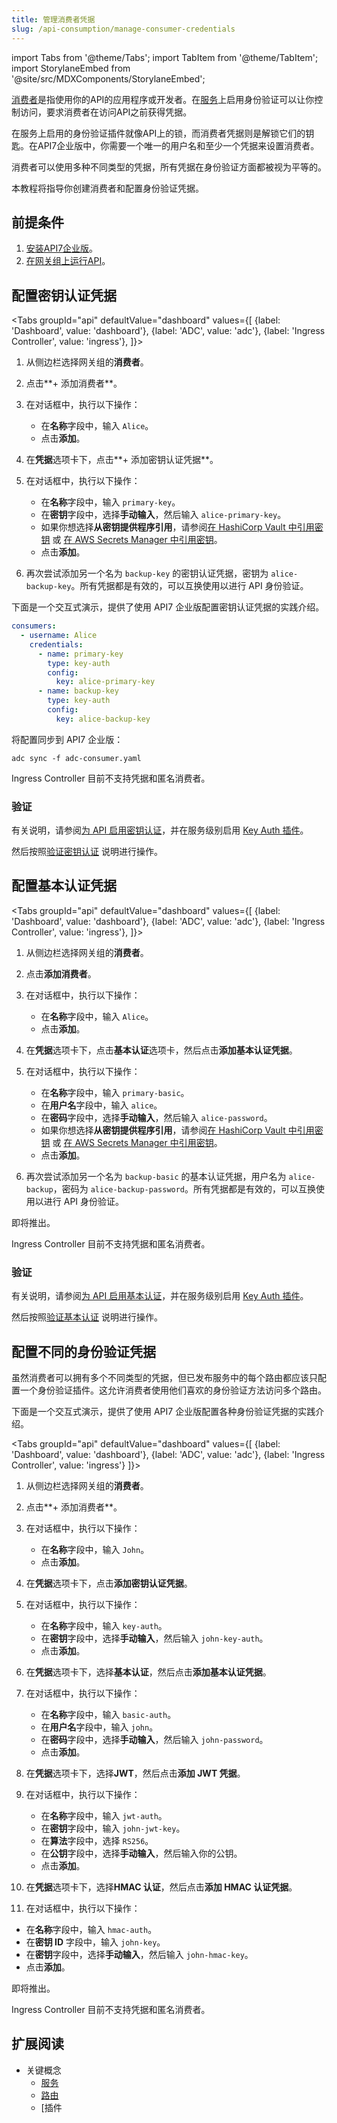 ```yaml
---
title: 管理消费者凭据
slug: /api-consumption/manage-consumer-credentials
---
```


import Tabs from '@theme/Tabs';
import TabItem from '@theme/TabItem';
import StorylaneEmbed from '@site/src/MDXComponents/StorylaneEmbed';

[消费者](../key-concepts/consumers)是指使用你的API的应用程序或开发者。在[服务](../key-concepts/services)上启用身份验证可以让你控制访问，要求消费者在访问API之前获得凭据。

在服务上启用的身份验证插件就像API上的锁，而消费者凭据则是解锁它们的钥匙。在API7企业版中，你需要一个唯一的用户名和至少一个凭据来设置消费者。

消费者可以使用多种不同类型的凭据，所有凭据在身份验证方面都被视为平等的。

本教程将指导你创建消费者和配置身份验证凭据。

## 前提条件

1. [安装API7企业版](../getting-started/install-api7-ee)。
2. [在网关组上运行API](../getting-started/launch-your-first-api)。

## 配置密钥认证凭据

<Tabs
groupId="api"
defaultValue="dashboard"
values={[
{label: 'Dashboard', value: 'dashboard'},
{label: 'ADC', value: 'adc'},
{label: 'Ingress Controller', value: 'ingress'},
]}>

<TabItem value="dashboard">

1. 从侧边栏选择网关组的**消费者**。
2. 点击**+ 添加消费者**。
3. 在对话框中，执行以下操作：
   * 在**名称**字段中，输入 `Alice`。
   * 点击**添加**。
4. 在**凭据**选项卡下，点击**+ 添加密钥认证凭据**。
5. 在对话框中，执行以下操作：
   * 在**名称**字段中，输入 `primary-key`。
   * 在**密钥**字段中，选择**手动输入**，然后输入 `alice-primary-key`。
   * 如果你想选择**从密钥提供程序引用**，请参阅[在 HashiCorp Vault 中引用密钥](../api-security/hashicorp-vault) 或 [在 AWS Secrets Manager 中引用密钥](../api-security/aws-secrets-manager)。
   * 点击**添加**。

6. 再次尝试添加另一个名为 `backup-key` 的密钥认证凭据，密钥为 `alice-backup-key`。所有凭据都是有效的，可以互换使用以进行 API 身份验证。

下面是一个交互式演示，提供了使用 API7 企业版配置密钥认证凭据的实践介绍。

<StorylaneEmbed src='https://app.storylane.io/demo/1sb3joej3mek' />

</TabItem>

<TabItem value="adc">

```yaml title="adc-consumer.yaml"
consumers:
  - username: Alice
    credentials:
      - name: primary-key
        type: key-auth
        config:
          key: alice-primary-key
      - name: backup-key
        type: key-auth
        config:
          key: alice-backup-key
```

将配置同步到 API7 企业版：

```shell
adc sync -f adc-consumer.yaml
```

</TabItem>

<TabItem value="ingress">

Ingress Controller 目前不支持凭据和匿名消费者。

</TabItem>

</Tabs>

### 验证

有关说明，请参阅[为 API 启用密钥认证](../api-security/api-authentication#enable-key-authentication-for-apis)，并在服务级别启用 [Key Auth 插件](/hub/key-auth)。

然后按照[验证密钥认证](../api-security/api-authentication#validate-key-authentication) 说明进行操作。

## 配置基本认证凭据

<Tabs
groupId="api"
defaultValue="dashboard"
values={[
{label: 'Dashboard', value: 'dashboard'},
{label: 'ADC', value: 'adc'},
{label: 'Ingress Controller', value: 'ingress'},
]}>

<TabItem value="dashboard">

1. 从侧边栏选择网关组的**消费者**。
2. 点击**添加消费者**。
3. 在对话框中，执行以下操作：
   * 在**名称**字段中，输入 `Alice`。
   * 点击**添加**。
4. 在**凭据**选项卡下，点击**基本认证**选项卡，然后点击**添加基本认证凭据**。
5. 在对话框中，执行以下操作：
   * 在**名称**字段中，输入 `primary-basic`。
   * 在**用户名**字段中，输入 `alice`。
   * 在**密码**字段中，选择**手动输入**，然后输入 `alice-password`。
   * 如果你想选择**从密钥提供程序引用**，请参阅[在 HashiCorp Vault 中引用密钥](../api-security/hashicorp-vault) 或 [在 AWS Secrets Manager 中引用密钥](../api-security/aws-secrets-manager)。
   * 点击**添加**。

6. 再次尝试添加另一个名为 `backup-basic` 的基本认证凭据，用户名为 `alice-backup`，密码为 `alice-backup-password`。所有凭据都是有效的，可以互换使用以进行 API 身份验证。

</TabItem>

<TabItem value="adc">

即将推出。

</TabItem>

<TabItem value="ingress">

Ingress Controller 目前不支持凭据和匿名消费者。

</TabItem>

</Tabs>

### 验证

有关说明，请参阅[为 API 启用基本认证](../api-security/api-authentication#enable-basic-authentication-for-apis)，并在服务级别启用 [Key Auth 插件](/hub/key-auth)。

然后按照[验证基本认证](../api-security/api-authentication#validate-basic-authentication) 说明进行操作。

## 配置不同的身份验证凭据

虽然消费者可以拥有多个不同类型的凭据，但已发布服务中的每个路由都应该只配置一个身份验证插件。这允许消费者使用他们喜欢的身份验证方法访问多个路由。

下面是一个交互式演示，提供了使用 API7 企业版配置各种身份验证凭据的实践介绍。

<StorylaneEmbed src='https://app.storylane.io/demo/yi4wdp4iifjo' />

<Tabs
groupId="api"
defaultValue="dashboard"
values={[
{label: 'Dashboard', value: 'dashboard'},
{label: 'ADC', value: 'adc'},
{label: 'Ingress Controller', value: 'ingress'}
]}>

<TabItem value="dashboard">

1. 从侧边栏选择网关组的**消费者**。
2. 点击**+ 添加消费者**。
3. 在对话框中，执行以下操作：
   * 在**名称**字段中，输入 `John`。
   * 点击**添加**。
4. 在**凭据**选项卡下，点击**添加密钥认证凭据**。
5. 在对话框中，执行以下操作：
   * 在**名称**字段中，输入 `key-auth`。
   * 在**密钥**字段中，选择**手动输入**，然后输入 `john-key-auth`。
   * 点击**添加**。

6. 在**凭据**选项卡下，选择**基本认证**，然后点击**添加基本认证凭据**。
7. 在对话框中，执行以下操作：
   * 在**名称**字段中，输入 `basic-auth`。
   * 在**用户名**字段中，输入 `john`。
   * 在**密码**字段中，选择**手动输入**，然后输入 `john-password`。
   * 点击**添加**。

8. 在**凭据**选项卡下，选择**JWT**，然后点击**添加 JWT 凭据**。
9. 在对话框中，执行以下操作：
   * 在**名称**字段中，输入 `jwt-auth`。
   * 在**密钥**字段中，输入 `john-jwt-key`。
   * 在**算法**字段中，选择 `RS256`。
   * 在**公钥**字段中，选择**手动输入**，然后输入你的公钥。
   * 点击**添加**。

10. 在**凭据**选项卡下，选择**HMAC 认证**，然后点击**添加 HMAC 认证凭据**。
11. 在对话框中，执行以下操作：
   * 在**名称**字段中，输入 `hmac-auth`。
   * 在**密钥 ID** 字段中，输入 `john-key`。
   * 在**密钥**字段中，选择**手动输入**，然后输入 `john-hmac-key`。
   * 点击**添加**。

</TabItem>

<TabItem value="adc">

即将推出。

</TabItem>

<TabItem value="ingress">

Ingress Controller 目前不支持凭据和匿名消费者。

</TabItem>

</Tabs>

## 扩展阅读

* 关键概念
  * [服务](../key-concepts/services)
  * [路由](../key-concepts/routes)
  * [插件